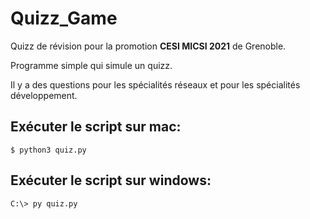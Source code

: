 # Quizz_Game

Quizz de révision pour la promotion <b>CESI MICSI 2021</b> de Grenoble.

Programme simple qui simule un quizz. 

Il y a des questions pour les spécialités réseaux et pour les spécialités développement. 


## Exécuter le script sur mac:
<pre><code>$ python3 quiz.py</code></pre>

## Exécuter le script sur windows:
<pre><code>C:\> py quiz.py</code></pre>
